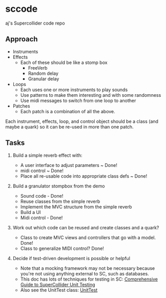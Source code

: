 # sccode

aj's Supercollider code repo

## Approach

- Instruments
- Effects
  - Each of these should be like a stomp box
	- FreeVerb
    - Random delay
    - Granular delay
- Loops
  - Each uses one or more instruments to play sounds
  - Use patterns to make them interesting and with some randomness
  - Use midi messages to switch from one loop to another
- Patches
  - Each patch is a combination of all the above.

Each instrument, effects, loop, and control object should be a class (and maybe a quark) so it can be re-used in more than one patch.

## Tasks

1. Build a simple reverb effect with:

    - A user interface to adjust parameters ~ Done!
    - midi control ~ Done!
    - Place all re-usable code into appropriate class defs ~ Done! 

1. Build a granulator stompbox from the demo

    - Sound code - Done!
    - Reuse classes from the simple reverb
	- Implement the MVC structure from the simple reverb
    - Build a UI
    - Midi control - Done!

1. Work out which code can be reused and create classes and a quark?

    - Class to create MVC views and controllers that go with a model. Done!
    - Class to generalize MIDI control? Done!

1. Decide if test-driven development is possible or helpful

    - Note that a mocking framework may not be necessary because you're not using anything external to SC, such as databases.
	- This doc has lots of techniques for testing in SC: [Comprehensive Guide to SuperCollider Unit Testing](https://gist.github.com/brianlheim/91222d487afa18582c287b0a722ae272)
	- Also see the UnitTest class: [UnitTest](http://doc.sccode.org/Classes/UnitTest.html)
